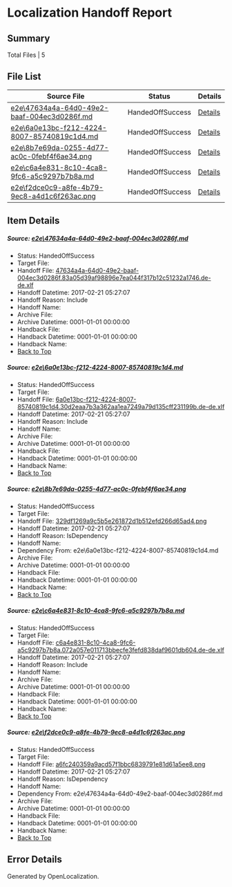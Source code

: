 # <a name='report-top'></a> Localization Handoff Report

## Summary
 Total Files | 5

## File List
 Source File | Status | Details 
 ----------- | ------ | ------- 
 [e2e\47634a4a-64d0-49e2-baaf-004ec3d0286f.md](https://github.com/OpenLocalizationTestOrg/ol-test4/blob/8b15d76eb430729c9842899eba9e353f065eb9a6/e2e/47634a4a-64d0-49e2-baaf-004ec3d0286f.md) | HandedOffSuccess | [Details](#d2cf99af4314c3245fcd4f69efd1a01230b727091)
 [e2e\6a0e13bc-f212-4224-8007-85740819c1d4.md](https://github.com/OpenLocalizationTestOrg/ol-test4/blob/8b15d76eb430729c9842899eba9e353f065eb9a6/e2e/6a0e13bc-f212-4224-8007-85740819c1d4.md) | HandedOffSuccess | [Details](#f0c6701bd770851f40e764631217bd01c749a99a2)
 [e2e\8b7e69da-0255-4d77-ac0c-0febf4f6ae34.png](https://github.com/OpenLocalizationTestOrg/ol-test4/blob/8b15d76eb430729c9842899eba9e353f065eb9a6/e2e/8b7e69da-0255-4d77-ac0c-0febf4f6ae34.png) | HandedOffSuccess | [Details](#329df1269a9c5b5e261872d1b512efd266d65ad43)
 [e2e\c6a4e831-8c10-4ca8-9fc6-a5c9297b7b8a.md](https://github.com/OpenLocalizationTestOrg/ol-test4/blob/8b15d76eb430729c9842899eba9e353f065eb9a6/e2e/c6a4e831-8c10-4ca8-9fc6-a5c9297b7b8a.md) | HandedOffSuccess | [Details](#621a3fb6aa30d0b5ea9c97bee95aacf70a3cb79b4)
 [e2e\f2dce0c9-a8fe-4b79-9ec8-a4d1c6f263ac.png](https://github.com/OpenLocalizationTestOrg/ol-test4/blob/8b15d76eb430729c9842899eba9e353f065eb9a6/e2e/f2dce0c9-a8fe-4b79-9ec8-a4d1c6f263ac.png) | HandedOffSuccess | [Details](#a6fc240359a9acd57f1bbc6839791e81d61a5ee85)

## Item Details
##### <a name='d2cf99af4314c3245fcd4f69efd1a01230b727091'></a> Source: [e2e\47634a4a-64d0-49e2-baaf-004ec3d0286f.md](https://github.com/OpenLocalizationTestOrg/ol-test4/blob/8b15d76eb430729c9842899eba9e353f065eb9a6/e2e/47634a4a-64d0-49e2-baaf-004ec3d0286f.md)
* Status: HandedOffSuccess
* Target File: 
* Handoff File: [47634a4a-64d0-49e2-baaf-004ec3d0286f.83a05d39af98896e7ea044f317b12c51232a1746.de-de.xlf](https://github.com/OpenLocalizationTestOrg/ol-test4-handoff/blob/d2a39388c62650ef55d0a78161921dd0ed1ed4b8/ol-handoff/OpenLocalizationTestOrg/ol-test4-dede/xinjiang/ht/47634a4a-64d0-49e2-baaf-004ec3d0286f.83a05d39af98896e7ea044f317b12c51232a1746.de-de.xlf)
* Handoff Datetime: 2017-02-21 05:27:07
* Handoff Reason: Include
* Handoff Name: 
* Archive File: 
* Archive Datetime: 0001-01-01 00:00:00
* Handback File: 
* Handback Datetime: 0001-01-01 00:00:00
* Handback Name: 
* [Back to Top](#report-top)

##### <a name='f0c6701bd770851f40e764631217bd01c749a99a2'></a> Source: [e2e\6a0e13bc-f212-4224-8007-85740819c1d4.md](https://github.com/OpenLocalizationTestOrg/ol-test4/blob/8b15d76eb430729c9842899eba9e353f065eb9a6/e2e/6a0e13bc-f212-4224-8007-85740819c1d4.md)
* Status: HandedOffSuccess
* Target File: 
* Handoff File: [6a0e13bc-f212-4224-8007-85740819c1d4.30d2eaa7b3a362aa1ea7249a79d135cff231199b.de-de.xlf](https://github.com/OpenLocalizationTestOrg/ol-test4-handoff/blob/d2a39388c62650ef55d0a78161921dd0ed1ed4b8/ol-handoff/OpenLocalizationTestOrg/ol-test4-dede/xinjiang/ht/6a0e13bc-f212-4224-8007-85740819c1d4.30d2eaa7b3a362aa1ea7249a79d135cff231199b.de-de.xlf)
* Handoff Datetime: 2017-02-21 05:27:07
* Handoff Reason: Include
* Handoff Name: 
* Archive File: 
* Archive Datetime: 0001-01-01 00:00:00
* Handback File: 
* Handback Datetime: 0001-01-01 00:00:00
* Handback Name: 
* [Back to Top](#report-top)

##### <a name='329df1269a9c5b5e261872d1b512efd266d65ad43'></a> Source: [e2e\8b7e69da-0255-4d77-ac0c-0febf4f6ae34.png](https://github.com/OpenLocalizationTestOrg/ol-test4/blob/8b15d76eb430729c9842899eba9e353f065eb9a6/e2e/8b7e69da-0255-4d77-ac0c-0febf4f6ae34.png)
* Status: HandedOffSuccess
* Target File: 
* Handoff File: [329df1269a9c5b5e261872d1b512efd266d65ad4.png](https://github.com/OpenLocalizationTestOrg/ol-test4-handoff/blob/d2a39388c62650ef55d0a78161921dd0ed1ed4b8/ol-handoff/OpenLocalizationTestOrg/ol-test4-dede/xinjiang/ht/329df1269a9c5b5e261872d1b512efd266d65ad4.png)
* Handoff Datetime: 2017-02-21 05:27:07
* Handoff Reason: IsDependency
* Handoff Name: 
* Dependency From: e2e\6a0e13bc-f212-4224-8007-85740819c1d4.md
* Archive File: 
* Archive Datetime: 0001-01-01 00:00:00
* Handback File: 
* Handback Datetime: 0001-01-01 00:00:00
* Handback Name: 
* [Back to Top](#report-top)

##### <a name='621a3fb6aa30d0b5ea9c97bee95aacf70a3cb79b4'></a> Source: [e2e\c6a4e831-8c10-4ca8-9fc6-a5c9297b7b8a.md](https://github.com/OpenLocalizationTestOrg/ol-test4/blob/8b15d76eb430729c9842899eba9e353f065eb9a6/e2e/c6a4e831-8c10-4ca8-9fc6-a5c9297b7b8a.md)
* Status: HandedOffSuccess
* Target File: 
* Handoff File: [c6a4e831-8c10-4ca8-9fc6-a5c9297b7b8a.072a057e011713bbecfe3fefd838daf9601db604.de-de.xlf](https://github.com/OpenLocalizationTestOrg/ol-test4-handoff/blob/d2a39388c62650ef55d0a78161921dd0ed1ed4b8/ol-handoff/OpenLocalizationTestOrg/ol-test4-dede/xinjiang/ht/c6a4e831-8c10-4ca8-9fc6-a5c9297b7b8a.072a057e011713bbecfe3fefd838daf9601db604.de-de.xlf)
* Handoff Datetime: 2017-02-21 05:27:07
* Handoff Reason: Include
* Handoff Name: 
* Archive File: 
* Archive Datetime: 0001-01-01 00:00:00
* Handback File: 
* Handback Datetime: 0001-01-01 00:00:00
* Handback Name: 
* [Back to Top](#report-top)

##### <a name='a6fc240359a9acd57f1bbc6839791e81d61a5ee85'></a> Source: [e2e\f2dce0c9-a8fe-4b79-9ec8-a4d1c6f263ac.png](https://github.com/OpenLocalizationTestOrg/ol-test4/blob/8b15d76eb430729c9842899eba9e353f065eb9a6/e2e/f2dce0c9-a8fe-4b79-9ec8-a4d1c6f263ac.png)
* Status: HandedOffSuccess
* Target File: 
* Handoff File: [a6fc240359a9acd57f1bbc6839791e81d61a5ee8.png](https://github.com/OpenLocalizationTestOrg/ol-test4-handoff/blob/d2a39388c62650ef55d0a78161921dd0ed1ed4b8/ol-handoff/OpenLocalizationTestOrg/ol-test4-dede/xinjiang/ht/a6fc240359a9acd57f1bbc6839791e81d61a5ee8.png)
* Handoff Datetime: 2017-02-21 05:27:07
* Handoff Reason: IsDependency
* Handoff Name: 
* Dependency From: e2e\47634a4a-64d0-49e2-baaf-004ec3d0286f.md
* Archive File: 
* Archive Datetime: 0001-01-01 00:00:00
* Handback File: 
* Handback Datetime: 0001-01-01 00:00:00
* Handback Name: 
* [Back to Top](#report-top)


## Error Details

Generated by OpenLocalization.
